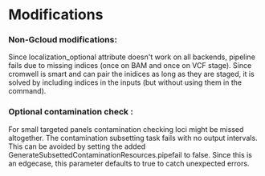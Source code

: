 # Modifications

### Non-Gcloud modifications:
Since localization_optional attribute doesn't work on all backends, pipeline fails due to missing indices (once on BAM and once on VCF stage). Since cromwell is smart and can pair the inidices as long as they are staged, it is solved by including indices in the inputs (but without using them in the command).

### Optional contamination check :
For small targeted panels contamination checking loci might be missed altogether. The contamination subsetting task fails with no output intervals. This can be avoided by setting the added GenerateSubsettedContaminationResources.pipefail to false. Since this is an edgecase, this parameter defaults to true to catch unexpected errors.
